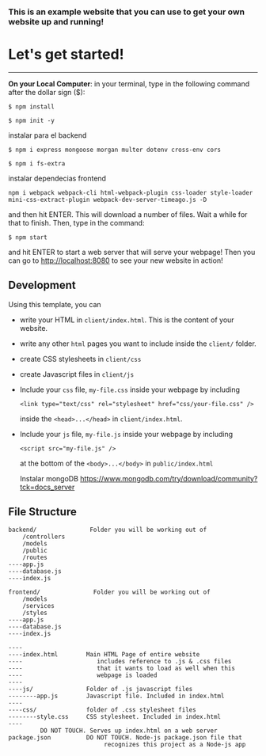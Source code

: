 ### This is an example website that you can use to get your own website up and running!

# Let's get started!

----



**On your Local Computer**: in your terminal, type in the following command after the dollar sign ($):

```
$ npm install

$ npm init -y
```

instalar para el backend

```
$ npm i express mongoose morgan multer dotenv cross-env cors

$ npm i fs-extra
```

instalar dependecias frontend
```
npm i webpack webpack-cli html-webpack-plugin css-loader style-loader mini-css-extract-plugin webpack-dev-server-timeago.js -D
```

and then hit ENTER. This will download a number of files. Wait a while for that to finish. Then, type in the command:

```
$ npm start
```

and hit ENTER to start a web server that will serve your webpage! Then you can go to [http://localhost:8080](http://localhost:8080) to see your new website in action!

## Development

Using this template, you can
* write your HTML in `client/index.html`. This is the content of your website.
* write any other `html` pages you want to include inside the `client/` folder.
* create CSS stylesheets in `client/css`
* create Javascript files in `client/js`
* Include your `css` file, `my-file.css` inside your webpage by including
  
  ```
  <link type="text/css" rel="stylesheet" href="css/your-file.css" />
  ``` 

  inside the `<head>...</head>` in `client/index.html`.

* Include your `js` file, `my-file.js` inside your webpage by including

  ```
  <script src="my-file.js" />
  ```

  at the bottom of the `<body>...</body>` in `public/index.html`
  
  Instalar mongoDB https://www.mongodb.com/try/download/community?tck=docs_server

## File Structure

```
backend/               Folder you will be working out of
    /controllers
    /models
    /public
    /routes
----app.js        
----database.js
----index.js

frontend/               Folder you will be working out of
    /models
    /services
    /styles
----app.js        
----database.js
----index.js

----
----index.html        Main HTML Page of entire website
----                     includes reference to .js & .css files
----                     that it wants to load as well when this
----                     webpage is loaded
----
----js/               Folder of .js javascript files
--------app.js        Javascript file. Included in index.html
----
----css/              folder of .css stylesheet files
--------style.css     CSS stylesheet. Included in index.html
----
         DO NOT TOUCH. Serves up index.html on a web server
package.json          DO NOT TOUCH. Node-js package.json file that
                           recognizes this project as a Node-js app
```


